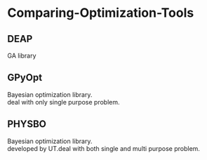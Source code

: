 # Comparing-Optimization-Tools
## DEAP
GA library

## GPyOpt
Bayesian optimization library.  
deal with only single purpose problem.

## PHYSBO
Bayesian optimization library.  
developed by UT.deal with both single and multi purpose problem.

